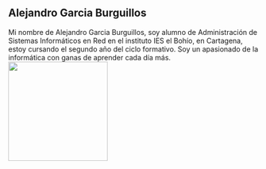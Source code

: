 ## Alejandro Garcia Burguillos
Mi nombre de Alejandro Garcia Burguillos, soy alumno de Administración de Sistemas Informáticos en Red en el instituto IES el Bohío, en Cartagena, estoy cursando el segundo año del ciclo formativo.
Soy un apasionado de la informática con ganas de aprender cada día más.
<img align="left" height="200" src="https://media.giphy.com/media/ao9DUiTKH60XS/giphy.gif"/>
